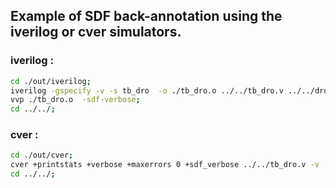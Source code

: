 ## Example of SDF back-annotation using the iverilog or cver simulators.

### iverilog : 

```bash
cd ./out/iverilog; 
iverilog -gspecify -v -s tb_dro  -o ./tb_dro.o ../../tb_dro.v ../../dro.v ; 
vvp ./tb_dro.o  -sdf-verbose; 
cd ../../;
```

### cver : 

```bash
cd ./out/cver; 
cver +printstats +verbose +maxerrors 0 +sdf_verbose ../../tb_dro.v -v ../../dro.v -l ./tb_dro.o; 
cd ../../;
```